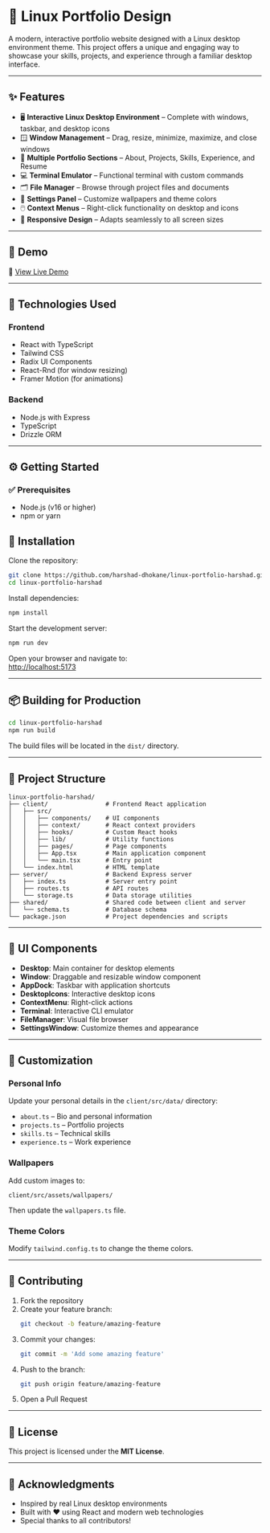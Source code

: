 # 🐧 Linux Portfolio Design

A modern, interactive portfolio website designed with a Linux desktop environment theme. This project offers a unique and engaging way to showcase your skills, projects, and experience through a familiar desktop interface.

---

## ✨ Features

- 🖥️ **Interactive Linux Desktop Environment** – Complete with windows, taskbar, and desktop icons  
- 🪟 **Window Management** – Drag, resize, minimize, maximize, and close windows  
- 🧩 **Multiple Portfolio Sections** – About, Projects, Skills, Experience, and Resume  
- 💻 **Terminal Emulator** – Functional terminal with custom commands  
- 🗂️ **File Manager** – Browse through project files and documents  
- 🎨 **Settings Panel** – Customize wallpapers and theme colors  
- 🖱️ **Context Menus** – Right-click functionality on desktop and icons  
- 📱 **Responsive Design** – Adapts seamlessly to all screen sizes  

---

## 🚀 Demo

🔗 [View Live Demo](https://harshaddhokane.vercel.app/) <!-- Replace with your live URL -->

---

## 🧰 Technologies Used

### Frontend
- React with TypeScript
- Tailwind CSS
- Radix UI Components
- React-Rnd (for window resizing)
- Framer Motion (for animations)

### Backend
- Node.js with Express
- TypeScript
- Drizzle ORM

---

## ⚙️ Getting Started

### ✅ Prerequisites

- Node.js (v16 or higher)
- npm or yarn


## 🚀 Installation

Clone the repository:

```bash
git clone https://github.com/harshad-dhokane/linux-portfolio-harshad.git
cd linux-portfolio-harshad
```

Install dependencies:

```bash
npm install
```

Start the development server:

```bash
npm run dev
```

Open your browser and navigate to:  
[http://localhost:5173](http://localhost:5173)

---

## 📦 Building for Production

```bash
cd linux-portfolio-harshad
npm run build
```

The build files will be located in the `dist/` directory.

---

## 📁 Project Structure

```plaintext
linux-portfolio-harshad/
├── client/                # Frontend React application
│   ├── src/
│   │   ├── components/    # UI components
│   │   ├── context/       # React context providers
│   │   ├── hooks/         # Custom React hooks
│   │   ├── lib/           # Utility functions
│   │   ├── pages/         # Page components
│   │   ├── App.tsx        # Main application component
│   │   └── main.tsx       # Entry point
│   └── index.html         # HTML template
├── server/                # Backend Express server
│   ├── index.ts           # Server entry point
│   ├── routes.ts          # API routes
│   └── storage.ts         # Data storage utilities
├── shared/                # Shared code between client and server
│   └── schema.ts          # Database schema
└── package.json           # Project dependencies and scripts
```

---

## 🧩 UI Components

- **Desktop**: Main container for desktop elements  
- **Window**: Draggable and resizable window component  
- **AppDock**: Taskbar with application shortcuts  
- **DesktopIcons**: Interactive desktop icons  
- **ContextMenu**: Right-click actions  
- **Terminal**: Interactive CLI emulator  
- **FileManager**: Visual file browser  
- **SettingsWindow**: Customize themes and appearance  

---

## 🎨 Customization

### Personal Info

Update your personal details in the `client/src/data/` directory:

- `about.ts` – Bio and personal information  
- `projects.ts` – Portfolio projects  
- `skills.ts` – Technical skills  
- `experience.ts` – Work experience  

### Wallpapers

Add custom images to:

```
client/src/assets/wallpapers/
```

Then update the `wallpapers.ts` file.

### Theme Colors

Modify `tailwind.config.ts` to change the theme colors.

---

## 🤝 Contributing

1. Fork the repository  
2. Create your feature branch:  
   ```bash
   git checkout -b feature/amazing-feature
   ```  
3. Commit your changes:  
   ```bash
   git commit -m 'Add some amazing feature'
   ```  
4. Push to the branch:  
   ```bash
   git push origin feature/amazing-feature
   ```  
5. Open a Pull Request

---

## 📄 License

This project is licensed under the **MIT License**.

---

## 🙏 Acknowledgments

- Inspired by real Linux desktop environments  
- Built with ❤️ using React and modern web technologies  
- Special thanks to all contributors!
